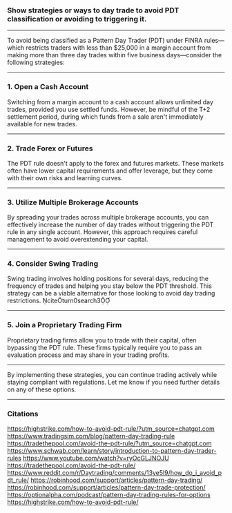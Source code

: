### **Show strategies or ways to day trade to avoid PDT classification or avoiding to triggering it.**

---
To avoid being classified as a Pattern Day Trader (PDT) under FINRA rules—which restricts traders with less than $25,000 in a margin account from making more than three day trades within five business days—consider the following strategies:

---
### 1. **Open a Cash Account**
Switching from a margin account to a cash account allows unlimited day trades, provided you use settled funds. However, be mindful of the T+2 settlement period, during which funds from a sale aren't immediately available for new trades. 

---
### 2. **Trade Forex or Futures**
The PDT rule doesn't apply to the forex and futures markets. These markets often have lower capital requirements and offer leverage, but they come with their own risks and learning curves.

---
### 3. **Utilize Multiple Brokerage Accounts**
By spreading your trades across multiple brokerage accounts, you can effectively increase the number of day trades without triggering the PDT rule in any single account. However, this approach requires careful management to avoid overextending your capital.

---
### 4. **Consider Swing Trading**
Swing trading involves holding positions for several days, reducing the frequency of trades and helping you stay below the PDT threshold. This strategy can be a viable alternative for those looking to avoid day trading restrictions. citeturn0search3

---
### 5. **Join a Proprietary Trading Firm**
Proprietary trading firms allow you to trade with their capital, often bypassing the PDT rule. These firms typically require you to pass an evaluation process and may share in your trading profits.

---
By implementing these strategies, you can continue trading actively while staying compliant with regulations. Let me know if you need further details on any of these options.

---
### **Citations**
https://highstrike.com/how-to-avoid-pdt-rule/?utm_source=chatgpt.com
https://www.tradingsim.com/blog/pattern-day-trading-rule
https://tradethepool.com/avoid-the-pdt-rule/?utm_source=chatgpt.com
https://www.schwab.com/learn/story/introduction-to-pattern-day-trader-rules
https://www.youtube.com/watch?v=ryOcGLJNOJU
https://tradethepool.com/avoid-the-pdt-rule/
https://www.reddit.com/r/Daytrading/comments/13ye5l9/how_do_i_avoid_pdt_rule/
https://robinhood.com/support/articles/pattern-day-trading/
https://robinhood.com/support/articles/pattern-day-trade-protection/
https://optionalpha.com/podcast/pattern-day-trading-rules-for-options
https://highstrike.com/how-to-avoid-pdt-rule/
